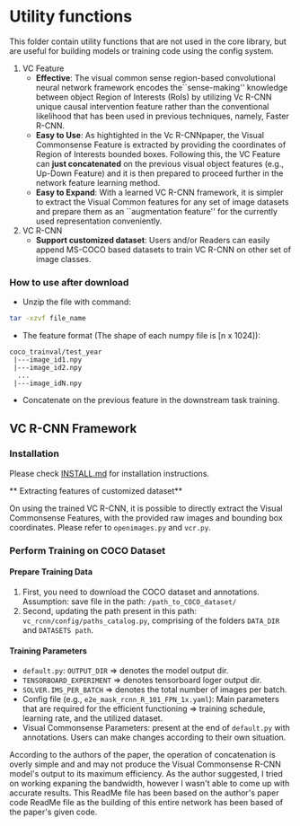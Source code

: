 # Utility functions

This folder contain utility functions that are not used in the
core library, but are useful for building models or training
code using the config system.

1. VC Feature
   - **Effective**: The visual common sense region-based convolutional neural network framework encodes the``sense-making'' knowledge between object Region of Interests (RoIs) by utilizing Vc R-CNN unique causal intervention feature rather than the conventional likelihood that has been used in previous techniques, namely, Faster R-CNN. 
   - **Easy to Use**: As hightighted in the Vc R-CNNpaper, the Visual Commonsense Feature is extracted by providing the coordinates of Region of Interests bounded boxes. Following this, the VC Feature can **just concatenated** on the previous visual object features (e.g., Up-Down Feature) and it is then prepared to proceed further in the network feature learning method.  
   - **Easy to Expand**: With a learned VC R-CNN framework, it is simpler to extract the Visual Common features for any set of image datasets and prepare them as an ``augmentation feature'' for the currently used representation conveniently.
2. VC R-CNN
   - **Support customized dataset**: Users and/or Readers can easily append MS-COCO based datasets to train VC R-CNN on other set of image classes.

### How to use after download

- Unzip the file with command:
```bash
tar -xzvf file_name
```

- The feature format (The shape of each numpy file is [n x 1024]):
```
coco_trainval/test_year
 |---image_id1.npy
 |---image_id2.npy
  ...
 |---image_idN.npy
```

- Concatenate on the previous feature in the downstream task training.

## VC R-CNN Framework

### Installation
Please check [INSTALL.md](INSTALL.md) for installation instructions.

** Extracting features of customized dataset**

On using the trained VC R-CNN, it is possible to directly extract the Visual Commonsense Features, with the provided raw images and bounding box coordinates. 
Please refer to `openimages.py` and `vcr.py`. 

### Perform Training on COCO Dataset

#### Prepare Training Data

1. First, you need to download the COCO dataset and annotations. Assumption: save file in the path:  `/path_to_COCO_dataset/`
2. Second, updating the path present in this path: `vc_rcnn/config/paths_catalog.py`, comprising of the folders `DATA_DIR` and `DATASETS path`.

#### Training Parameters

- `default.py`: `OUTPUT_DIR` => denotes the model output dir. 
- `TENSORBOARD_EXPERIMENT` => denotes tensorboard loger output dir. 
- `SOLVER.IMS_PER_BATCH` => denotes the total number of images per batch.
- Config file (e.g., `e2e_mask_rcnn_R_101_FPN_1x.yaml`): Main parameters that are required for the efficient functioning => training schedule, learning rate, and the utilized dataset. 
- Visual Commonsense Parameters: present at the end of `default.py` with annotations. Users can make changes according to their own situation.

According to the authors of the paper, the operation of concatenation is overly simple and and may not produce the Visual Commonsense R-CNN model's output to its maximum efficiency. As the author suggested, I tried on working expaning the bandwidth, however I wasn't able to come up with accurate results. This ReadMe file has been based on the author's paper code ReadMe file as the building of this entire network has been based of the paper's given code. 
